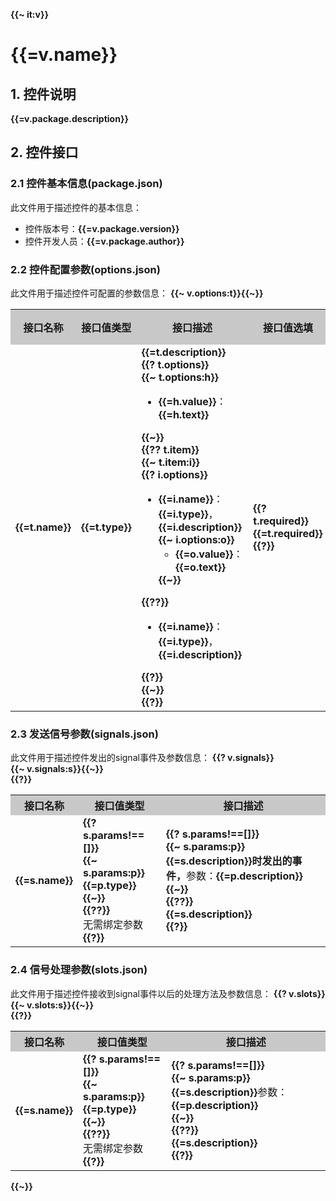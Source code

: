 <b>{{~ it:v}}</b><br>

<h1> {{=v.name}}</h1>
<h2>1. 控件说明</h2>
<b>{{=v.package.description}}</b>

<h2>2. 控件接口 </h2>
<h3>2.1 控件基本信息(package.json)</h3>
此文件用于描述控件的基本信息：  
<ul>
   <li>控件版本号：<b>{{=v.package.version}}</b></li>
   <li>控件开发人员：<b>{{=v.package.author}}</b></li>
</ul>

<h3>2.2 控件配置参数(options.json)</h3>
此文件用于描述控件可配置的参数信息： 
  <table>
  <tr style="background-color:rgb(200,200,200)">
    <th>接口名称</th>
    <th>接口值类型</th>
    <th>接口描述</th>
    <th>接口值选填</th>
    <th>默认值</th>
    <th>图示</th>
  </tr>
  <b>{{~ v.options:t}}</b>
  <tr>
    <td><b>{{=t.name}}</b></td>
    <td><b>{{=t.type}}</b></td>
    <td><b>{{=t.description}}</b><br><b>{{? t.options}}</b><br><b>{{~ t.options:h}}</b><ul>
   <li><b>{{=h.value}}</b>：<b>{{=h.text}}</b></li></ul><b>{{~}}</b><br><b>{{?? t.item}}</b><br><b>{{~ t.item:i}}</b><br><b>{{? i.options}}</b>
    <ul><li><b>{{=i.name}}</b>：<b>{{=i.type}}</b>，<b>{{=i.description}}</b><br><b>{{~ i.options:o}}</b><ul><li><b>{{=o.value}}</b>：<b>{{=o.text}}</b></li></ul><b>{{~}}</b><br></li></ul><b>{{??}}</b><ul><li><b>{{=i.name}}</b>：<b>{{=i.type}}</b>，<b>{{=i.description}}</b></li></ul><b>{{?}}</b><br><b>{{~}}</b><br><b>{{?}}</b></td>
    <td><b>{{? t.required}}</b><br><b>{{=t.required}}</b><br><b>{{?}}</b></td>
    <td><b>{{? t.default}}</b><br><b>{{=t.default}}</b><br><b>{{?}}</b></td>
    <td>待定</td>
  </tr>
  <b>{{~}}</b>
</table>

<h3>2.3 发送信号参数(signals.json)</h3>
此文件用于描述控件发出的signal事件及参数信息：
  <table>
  <tr style="background-color:rgb(200,200,200)">
    <th>接口名称</th>
    <th>接口值类型</th>
    <th>接口描述</th>
  </tr>
  <b>{{? v.signals}}</b><br><b>{{~ v.signals:s}}</b>
    <tr>
    <td><b>{{=s.name}}</b></td>
    <td><b>{{? s.params!==[]}}</b><br><b>{{~ s.params:p}}</b><br><b>{{=p.type}}</b><br><b>{{~}}</b><br><b>{{??}}</b><br>无需绑定参数<br><b>{{?}}</b></td>
    <td><b>{{? s.params!==[]}}</b><br><b>{{~ s.params:p}}</b><br><b>{{=s.description}}时发出的事件，</b>参数：<b>{{=p.description}}</b><br><b>{{~}}</b><br><b>{{??}}</b><br><b>{{=s.description}}</b><br><b>{{?}}</b></td>
  </tr>
  <b>{{~}}</b><br><b>{{?}}</b>
  </table>

<h3>2.4 信号处理参数(slots.json)</h3>
此文件用于描述控件接收到signal事件以后的处理方法及参数信息：
 <table>
  <tr style="background-color:rgb(200,200,200)">
    <th>接口名称</th>
    <th>接口值类型</th>
    <th>接口描述</th>
  </tr>
  <b>{{? v.slots}}</b><br><b>{{~ v.slots:s}}</b>
    <tr>
    <td><b>{{=s.name}}</b></td>
    <td><b>{{? s.params!==[]}}</b><br><b>{{~ s.params:p}}</b><br><b>{{=p.type}}</b><br><b>{{~}}</b><br><b>{{??}}</b><br>无需绑定参数<br><b>{{?}}</b></td>
    <td><b>{{? s.params!==[]}}</b><br><b>{{~ s.params:p}}</b><br><b>{{=s.description}}</b>参数：<b>{{=p.description}}</b><br><b>{{~}}</b><br><b>{{??}}</b><br><b>{{=s.description}}</b><br><b>{{?}}</b></td>
  </tr>
  <b>{{~}}</b><br><b>{{?}}</b>
  </table>
  <b>{{~}}</b>
